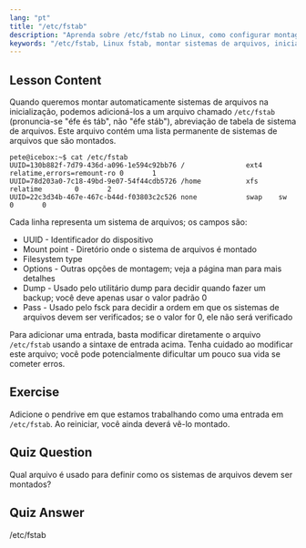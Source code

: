 ```yaml
---
lang: "pt"
title: "/etc/fstab"
description: "Aprenda sobre /etc/fstab no Linux, como configurar montagens de sistema de arquivos na inicialização e gerenciar entradas de dispositivos. Entenda o fstab para iniciantes!"
keywords: "/etc/fstab, Linux fstab, montar sistemas de arquivos, inicialização Linux, tutorial fstab, iniciante, guia"
---
```


## Lesson Content

Quando queremos montar automaticamente sistemas de arquivos na inicialização, podemos adicioná-los a um arquivo chamado `/etc/fstab` (pronuncia-se "éfe és táb", não "éfe stáb"), abreviação de tabela de sistema de arquivos. Este arquivo contém uma lista permanente de sistemas de arquivos que são montados.

```plaintext
pete@icebox:~$ cat /etc/fstab
UUID=130b882f-7d79-436d-a096-1e594c92bb76 /               ext4    relatime,errors=remount-ro 0       1
UUID=78d203a0-7c18-49bd-9e07-54f44cdb5726 /home           xfs     relatime        0       2
UUID=22c3d34b-467e-467c-b44d-f03803c2c526 none            swap    sw              0       0
```

Cada linha representa um sistema de arquivos; os campos são:

- UUID - Identificador do dispositivo
- Mount point - Diretório onde o sistema de arquivos é montado
- Filesystem type
- Options - Outras opções de montagem; veja a página man para mais detalhes
- Dump - Usado pelo utilitário dump para decidir quando fazer um backup; você deve apenas usar o valor padrão 0
- Pass - Usado pelo fsck para decidir a ordem em que os sistemas de arquivos devem ser verificados; se o valor for 0, ele não será verificado

Para adicionar uma entrada, basta modificar diretamente o arquivo `/etc/fstab` usando a sintaxe de entrada acima. Tenha cuidado ao modificar este arquivo; você pode potencialmente dificultar um pouco sua vida se cometer erros.

## Exercise

Adicione o pendrive em que estamos trabalhando como uma entrada em `/etc/fstab`. Ao reiniciar, você ainda deverá vê-lo montado.

## Quiz Question

Qual arquivo é usado para definir como os sistemas de arquivos devem ser montados?

## Quiz Answer

/etc/fstab
